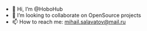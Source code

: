 - 👋 Hi, I’m @HoboHub
- 💞️ I’m looking to collaborate on OpenSource projects 
- 📫 How to reach me: mihail.salavatov@mail.ru

<!---
HoboHub/HoboHub is a ✨ special ✨ repository because its `README.md` (this file) appears on your GitHub profile.
You can click the Preview link to take a look at your changes.
--->
